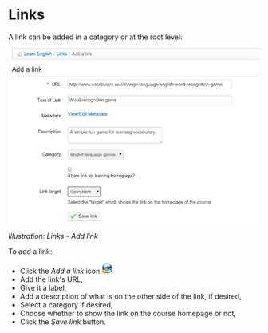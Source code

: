 # Links

A link can be added in a category or at the root level:

![](../../.gitbook/assets/graphics220.png)

_Illustration: Links - Add link_

To add a link:

* Click the _Add a link_ icon ![](../../.gitbook/assets/graphics219.png)
* Add the link's URL,
* Give it a label,
* Add a description of what is on the other side of the link, if desired,
* Select a category if desired,
* Choose whether to show the link on the course homepage or not,
* Click the _Save link_ button.

